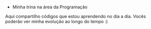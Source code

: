 * Minha trina na área da Programação 

Aqui compartilho códigos que estou aprendendo no dia a dia. Vocês poderão ver minha evolução ao longo do tempo :)

